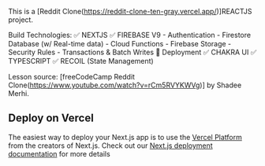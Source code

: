 This is a [Reddit Clone(https://reddit-clone-ten-gray.vercel.app/)]REACTJS project.

Build Technologies:
✅  NEXTJS
✅  FIREBASE V9
      - Authentication
      - Firestore Database (w/ Real-time data)
      - Cloud Functions
      - Firebase Storage
      - Security Rules
      - Transactions & Batch Writes
      🚀  Deployment
✅  CHAKRA UI
✅  TYPESCRIPT
✅  RECOIL (State Management)

Lesson source: [freeCodeCamp Reddit Clone(https://www.youtube.com/watch?v=rCm5RVYKWVg)] by Shadee Merhi.

## Deploy on Vercel

The easiest way to deploy your Next.js app is to use the [Vercel Platform](https://vercel.com/new?utm_medium=default-template&filter=next.js&utm_source=create-next-app&utm_campaign=create-next-app-readme) from the creators of Next.js. Check out our [Next.js deployment documentation](https://nextjs.org/docs/deployment) for more details
